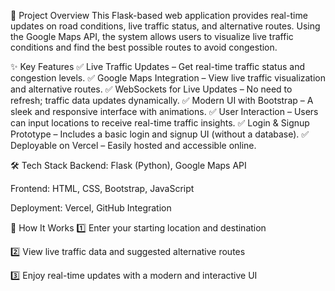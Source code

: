 📌 Project Overview
This Flask-based web application provides real-time updates on road conditions, live traffic status, and alternative routes. Using the Google Maps API, the system allows users to visualize live traffic conditions and find the best possible routes to avoid congestion.

✨ Key Features
✅ Live Traffic Updates – Get real-time traffic status and congestion levels.
✅ Google Maps Integration – View live traffic visualization and alternative routes.
✅ WebSockets for Live Updates – No need to refresh; traffic data updates dynamically.
✅ Modern UI with Bootstrap – A sleek and responsive interface with animations.
✅ User Interaction – Users can input locations to receive real-time traffic insights.
✅ Login & Signup Prototype – Includes a basic login and signup UI (without a database).
✅ Deployable on Vercel – Easily hosted and accessible online.

🛠️ Tech Stack
Backend: Flask (Python), Google Maps API

Frontend: HTML, CSS, Bootstrap, JavaScript

Deployment: Vercel, GitHub Integration

🚀 How It Works
1️⃣ Enter your starting location and destination

2️⃣ View live traffic data and suggested alternative routes

3️⃣ Enjoy real-time updates with a modern and interactive UI
